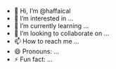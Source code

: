- 👋 Hi, I’m @haffaical
- 👀 I’m interested in ...
- 🌱 I’m currently learning ...
- 💞️ I’m looking to collaborate on ...
- 📫 How to reach me ...
- 😄 Pronouns: ...
- ⚡ Fun fact: ...

<!---
haffaical/haffaical is a ✨ special ✨ repository because its `README.md` (this file) appears on your GitHub profile.
You can click the Preview link to take a look at your changes.
--->
